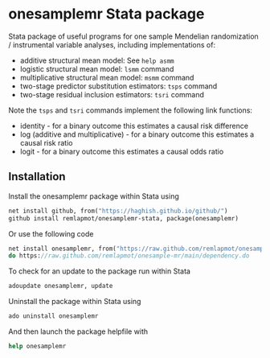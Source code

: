 # onesamplemr Stata package

Stata package of useful programs for one sample Mendelian randomization / instrumental variable 
analyses, including implementations of:

* additive structural mean model: See `help asmm`
* logistic structural mean model: `lsmm` command
* multiplicative structural mean model: `msmm` command
* two-stage predictor substitution estimators: `tsps` command
* two-stage residual inclusion estimators: `tsri` command

Note the `tsps` and `tsri` commands implement the following link functions: 

* identity - for a binary outcome this estimates a causal risk difference 
* log (additive and multiplicative) - for a binary outcome this estimates a causal risk ratio
* logit - for a binary outcome this estimates a causal odds ratio

## Installation

Install the onesamplemr package within Stata using
``` stata
net install github, from("https://haghish.github.io/github/")
github install remlapmot/onesamplemr-stata, package(onesamplemr)
```

Or use the following code
``` stata
net install onesamplemr, from("https://raw.github.com/remlapmot/onesample-mr/main/") replace
do https://raw.github.com/remlapmot/onesample-mr/main/dependency.do
```

To check for an update to the package run within Stata
``` stata
adoupdate onesamplemr, update
```

Uninstall the package within Stata using
``` stata
ado uninstall onesamplemr
```

And then launch the package helpfile with
``` stata
help onesamplemr
```
